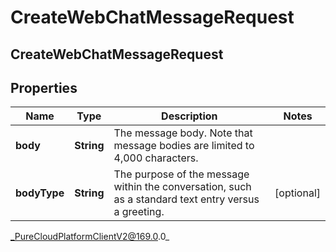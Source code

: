 # CreateWebChatMessageRequest

## CreateWebChatMessageRequest

## Properties

|Name | Type | Description | Notes|
|------------ | ------------- | ------------- | -------------|
| **body** | **String** | The message body. Note that message bodies are limited to 4,000 characters. | |
| **bodyType** | **String** | The purpose of the message within the conversation, such as a standard text entry versus a greeting. | [optional] |



_PureCloudPlatformClientV2@169.0.0_
